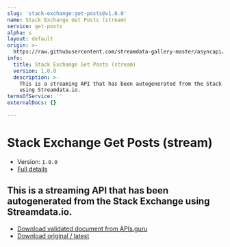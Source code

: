 ```yaml
---
slug: 'stack-exchange:get-posts@v1.0.0'
name: Stack Exchange Get Posts (stream)
service: get-posts
alpha: s
layout: default
origin: >-
  https://raw.githubusercontent.com/streamdata-gallery-master/asyncapi/master/_listings/stack-exchange/stack-exchange-get-posts-stream-async.md
info:
  title: Stack Exchange Get Posts (stream)
  version: 1.0.0
  description: >-
    This is a streaming API that has been autogenerated from the Stack Exchange
    using Streamdata.io.
termsOfService: ''
externalDocs: {}

---
```

# Stack Exchange Get Posts (stream)

* Version: `1.0.0`
* [Full details](../html/stack-exchange:get-posts@v1.0.0.html)



## This is a streaming API that has been autogenerated from the Stack Exchange using Streamdata.io.



* [Download validated document from APIs.guru](https://raw.githubusercontent.com/APIs-guru/asyncapi-directory/master/docs/APIs/stack-exchange%3Aget-posts%40v1.0.0.yaml)
* [Download original / latest](https://raw.githubusercontent.com/streamdata-gallery-master/asyncapi/master/_listings/stack-exchange/stack-exchange-get-posts-stream-async.md)

<script type="application/ld+json">
{
  "@context": "http://schema.org/",
  "@type": "WebAPI",
  "description": "This is a streaming API that has been autogenerated from the Stack Exchange using Streamdata.io.",
  "documentation": "",

  "name": "Stack Exchange Get Posts (stream)"
}
</script>
